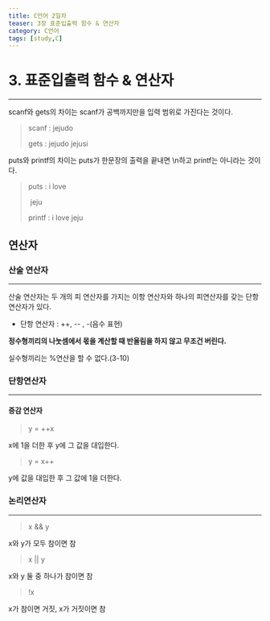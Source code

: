 ```yaml
---
title: C언어 2일차
teaser: 3장 표준입출력 함수 & 연산자
category: C언어
tags: [study,C]
---
```


# 3. 표준입출력 함수 & 연산자
---

scanf와 gets의 차이는 scanf가 공백까지만을 입력 범위로 가진다는 것이다.

> scanf : jejudo
>
> gets : jejudo jejusi

puts와 printf의 차이는 puts가 한문장의 출력을 끝내면 \n하고 printf는 아니라는 것이다.

> puts : i love
>
> ​			jeju
>
> printf : i love jeju



## 연산자



### 산술 연산자

---

산술 연산자는 두 개의 피 연산자를 가지는 이항 연산자와 하나의 피연산자를 갖는 단항 연산자가 있다.

- 단항 연산자 : ++, -- , -(음수 표현)



__정수형끼리의 나눗셈에서 몫을 계산할 때 반올림을 하지 않고 무조건 버린다.__

실수형끼리는 %연산을 할 수 없다.(3-10)



### 단항연산자

---

#### 증감 연산자

> y = ++x

x에 1을 더한 후 y에 그 값을 대입한다.



> y = x++

y에 값을 대입한 후 그 값에 1을 더한다.



### 논리연산자

---

> x && y

x와 y가 모두 참이면 참

> x || y

x와 y 둘 중 하나가 참이면 참

> !x

x가 참이면 거짓, x가 거짓이면 참